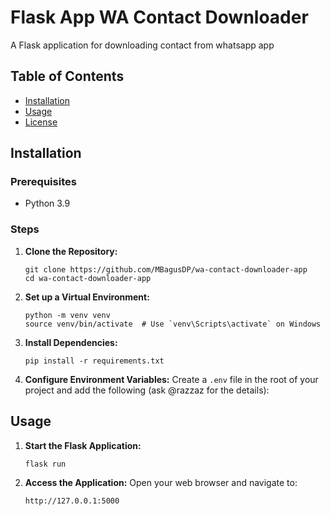 # Flask App WA Contact Downloader

A Flask application for downloading contact from whatsapp app

## Table of Contents

- [Installation](#installation)
- [Usage](#usage)
- [License](#license)

## Installation

### Prerequisites

- Python 3.9

### Steps

1. **Clone the Repository:**

   ```shell
   git clone https://github.com/MBagusDP/wa-contact-downloader-app
   cd wa-contact-downloader-app
   ```

2. **Set up a Virtual Environment:**

   ```shell
   python -m venv venv
   source venv/bin/activate  # Use `venv\Scripts\activate` on Windows
   ```

3. **Install Dependencies:**

   ```shell
   pip install -r requirements.txt
   ```

4. **Configure Environment Variables:**
   Create a `.env` file in the root of your project and add the following (ask @razzaz for the details):

## Usage

1. **Start the Flask Application:**

   ```shell
   flask run
   ```

2. **Access the Application:**
   Open your web browser and navigate to:

   ```
   http://127.0.0.1:5000
   ```